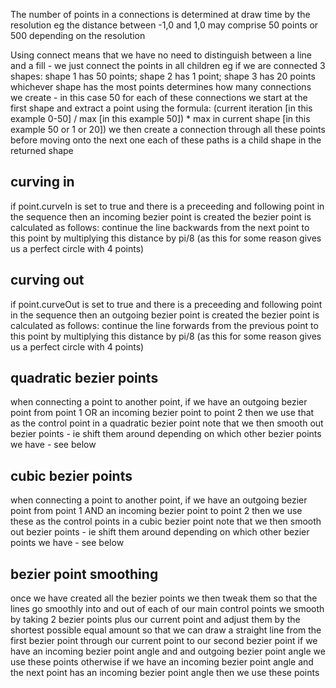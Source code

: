 The number of points in a connections is determined at draw time by the resolution eg the distance between -1,0 and 1,0 may comprise 50 points or 500 depending on the resolution

Using connect means that we have no need to distinguish between a line and a fill - we just connect the points in all children
eg if we are connected 3 shapes: shape 1 has 50 points; shape 2 has 1 point; shape 3 has 20 points whichever shape has the most points determines how many connections we create - in this case 50 for each of these connections we start at the first shape and extract a point using the formula: (current iteration [in this example 0-50] / max [in this example 50]) * max in current shape [in this example 50 or 1 or 20]) we then create a connection through all these points before moving onto the next one each of these paths is a child shape in the returned shape

curving in
----------------
if point.curveIn is set to true and there is a preceeding and following point in the sequence then an incoming bezier point is created
the bezier point is calculated as follows:
continue the line backwards from the next point to this point by multiplying this distance by pi/8 (as this for some reason gives us a perfect circle with 4 points)


curving out
----------------
if point.curveOut is set to true and there is a preceeding and following point in the sequence then an outgoing bezier point is created
the bezier point is calculated as follows:
continue the line forwards from the previous point to this point by multiplying this distance by pi/8 (as this for some reason gives us a perfect circle with 4 points)


quadratic bezier points
----------------
when connecting a point to another point, if we have an outgoing bezier point from point 1 OR an incoming bezier point to point 2 then we use that as the control point in a quadratic bezier point
note that we then smooth out bezier points - ie shift them around depending on which other bezier points we have - see below


cubic bezier points
----------------
when connecting a point to another point, if we have an outgoing bezier point from point 1 AND an incoming bezier point to point 2 then we use these as the control points in a cubic bezier point
note that we then smooth out bezier points - ie shift them around depending on which other bezier points we have - see below


bezier point smoothing
----------------
once we have created all the bezier points we then tweak them so that the lines go smoothly into and out of each of our main control points
we smooth by taking 2 bezier points plus our current point and adjust them by the shortest possible equal amount so that we can draw a straight line from the first bezier point through our current point to our second bezier point
if we have an incoming bezier point angle and and outgoing bezier point angle we use these points
otherwise if we have an incoming bezier point angle and the next point has an incoming bezier point angle then we use these points
